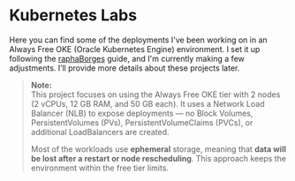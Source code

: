 # Kubernetes Labs

Here you can find some of the deployments I've been working on in an Always Free OKE (Oracle Kubernetes Engine) environment. I set it up following the [raphaBorges](https://github.com/Rapha-Borges/oke-free) guide, and I'm currently making a few adjustments. I’ll provide more details about these projects later.

> **Note:**  
> This project focuses on using the Always Free OKE tier with 2 nodes (2 vCPUs, 12 GB RAM, and 50 GB each). It uses a Network Load Balancer (NLB) to expose deployments — no Block Volumes, PersistentVolumes (PVs), PersistentVolumeClaims (PVCs), or additional LoadBalancers are created.  
>  
> Most of the workloads use **ephemeral** storage, meaning that **data will be lost after a restart or node rescheduling**. This approach keeps the environment within the free tier limits.
